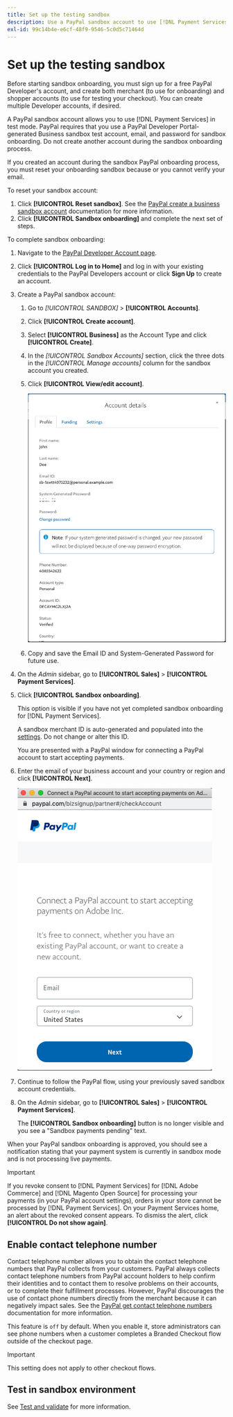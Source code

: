 ```yaml
---
title: Set up the testing sandbox
description: Use a PayPal sandbox account to use [!DNL Payment Services] in test mode.
exl-id: 99c14b4e-e6cf-48f9-9546-5c0d5c71464d
---
```

# Set up the testing sandbox

Before starting sandbox onboarding, you must sign up for a free PayPal Developer's account, and create both merchant (to use for onboarding) and shopper accounts (to use for testing your checkout). You can create multiple Developer accounts, if desired.

A PayPal sandbox account allows you to use [!DNL Payment Services] in test mode. PayPal requires that you use a PayPal Developer Portal-generated Business sandbox test account, email, and password for sandbox onboarding. Do not create another account during the sandbox onboarding process.

If you created an account during the sandbox PayPal onboarding process, you must reset your onboarding sandbox because or you cannot verify your email.

To reset your sandbox account:

1. Click **[!UICONTROL Reset sandbox]**. See the [PayPal create a business sandbox account](https://developer.paypal.com/docs/api-basics/sandbox/accounts/#create-a-business-sandbox-account) documentation for more information.
1. Click **[!UICONTROL Sandbox onboarding]** and complete the next set of steps.

To complete sandbox onboarding:

1. Navigate to the [PayPal Developer Account page](https://developer.paypal.com/developer/accounts/).
1. Click **[!UICONTROL Log in to Home]** and log in with your existing credentials to the PayPal Developers account or click **Sign Up** to create an account.
1. Create a PayPal sandbox account:
   1. Go to _[!UICONTROL SANDBOX]_ > **[!UICONTROL Accounts]**.
   1. Click **[!UICONTROL Create account]**.
   1. Select **[!UICONTROL Business]** as the Account Type and click **[!UICONTROL Create]**.
   1. In the _[!UICONTROL Sandbox Accounts]_ section, click the three dots in the _[!UICONTROL Manage accounts]_ column for the sandbox account you created.
   1. Click **[!UICONTROL View/edit account]**.

      ![PayPal - View/edit sandbox account](assets/onboarding-viewedit-sandbox.png)

   1. Copy and save the Email ID and System-Generated Password for future use.

1. On the _Admin_ sidebar, go to **[!UICONTROL Sales]** > **[!UICONTROL Payment Services]**.
1. Click **[!UICONTROL Sandbox onboarding]**.

   This option is visible if you have not yet completed sandbox onboarding for [!DNL Payment Services].

   A sandbox merchant ID is auto-generated and populated into the [settings](settings.md). Do not change or alter this ID.

   You are presented with a PayPal window for connecting a PayPal account to start accepting payments.

1. Enter the email of your business account and your country or region and click **[!UICONTROL Next]**.

   ![PayPal - Connect PayPal account for payments](assets/paypal-connectacct.png)

1. Continue to follow the PayPal flow, using your previously saved sandbox account credentials.
1. On the _Admin_ sidebar, go to **[!UICONTROL Sales]** > **[!UICONTROL Payment Services]**.

   The **[!UICONTROL Sandbox onboarding]** button is no longer visible and you see a "Sandbox payments pending" text.

  When your PayPal sandbox onboarding is approved, you should see a notification stating that your payment system is currently in sandbox mode and is not processing live payments.

   >[!IMPORTANT]
   >
   >If you revoke consent to [!DNL Payment Services] for [!DNL Adobe Commerce] and [!DNL Magento Open Source] for processing your payments (in your PayPal account settings), orders in your store cannot be processed by [!DNL Payment Services]. On your Payment Services home, an alert about the revoked consent appears. To dismiss the alert, click **[!UICONTROL Do not show again]**.

## Enable contact telephone number

Contact telephone number allows you to obtain the contact telephone numbers that PayPal collects from your customers. PayPal always collects contact telephone numbers from PayPal account holders to help confirm their identities and to contact them to resolve problems on their accounts, or to complete their fulfillment processes. However, PayPal discourages the use of contact phone numbers directly from the merchant because it can negatively impact sales. See the [PayPal get contact telephone numbers](https://developer.paypal.com/docs/admin/checkout-settings/#get-contact-telephone-numbers) documentation for more information.

This feature is `off` by default. When you enable it, store administrators can see phone numbers when a customer completes a Branded Checkout flow outside of the checkout page.

>[!IMPORTANT]
>
>This setting does not apply to other checkout flows.

## Test in sandbox environment

See [Test and validate](test-validate.md) for more information.
